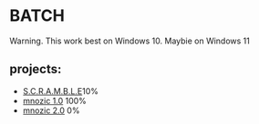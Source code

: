 # BATCH
Warning. This work best on Windows 10. Maybie on Windows 11
## projects:
* [S.C.R.A.M.B.L.E](https://github.com/mimrpim/Mimrpim-stupid-programs/tree/main/Batch/S.C.R.A.M.B.L.E)10%
* [mnozic 1.0](https://github.com/mimrpim/Mimrpim-stupid-programs/tree/main/Batch/množič/1.0) 100%
* [mnozic 2.0](https://github.com/mimrpim/Mimrpim-stupid-programs/tree/main/Batch/množič/2.0)
0%
